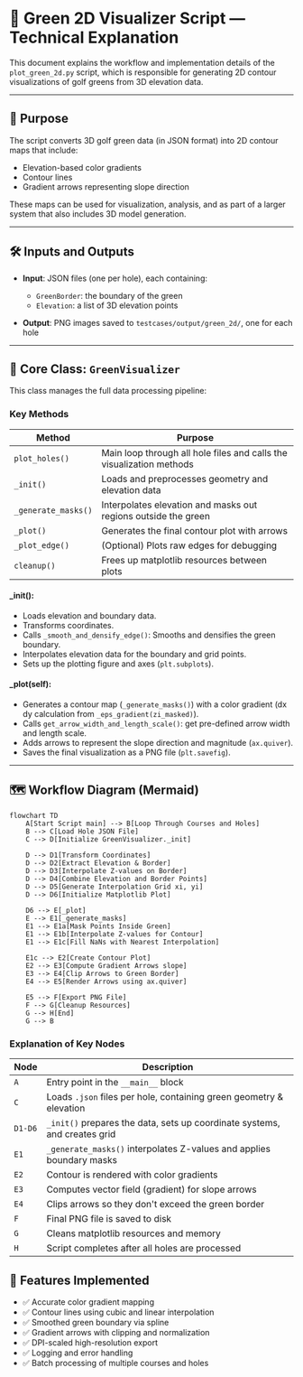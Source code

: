 # 📘 Green 2D Visualizer Script — Technical Explanation

This document explains the workflow and implementation details of the `plot_green_2d.py` script, which is responsible for generating 2D contour visualizations of golf greens from 3D elevation data.

---

## 🧭 Purpose

The script converts 3D golf green data (in JSON format) into 2D contour maps that include:

- Elevation-based color gradients
- Contour lines
- Gradient arrows representing slope direction

These maps can be used for visualization, analysis, and as part of a larger system that also includes 3D model generation.

---

## 🛠 Inputs and Outputs

- **Input**: JSON files (one per hole), each containing:
  - `GreenBorder`: the boundary of the green
  - `Elevation`: a list of 3D elevation points

- **Output**: PNG images saved to `testcases/output/green_2d/`, one for each hole

---

## 🧩 Core Class: `GreenVisualizer`

This class manages the full data processing pipeline:

### Key Methods

| Method | Purpose |
|--------|---------|
| `plot_holes()` | Main loop through all hole files and calls the visualization methods |
| `_init()` | Loads and preprocesses geometry and elevation data |
| `_generate_masks()` | Interpolates elevation and masks out regions outside the green |
| `_plot()` | Generates the final contour plot with arrows |
| `_plot_edge()` | (Optional) Plots raw edges for debugging |
| `cleanup()` | Frees up matplotlib resources between plots |


#### _init():
- Loads elevation and boundary data.
- Transforms coordinates.
- Calls `_smooth_and_densify_edge()`: Smooths and densifies the green boundary.
- Interpolates elevation data for the boundary and grid points.
- Sets up the plotting figure and axes (`plt.subplots`).

#### _plot(self):
- Generates a contour map (`_generate_masks()`) with a color gradient (dx dy calculation from `_eps_gradient(zi_masked)`).
- Calls `get_arrow_width_and_length_scale()`: get pre-defined arrow width and length scale.
- Adds arrows to represent the slope direction and magnitude (`ax.quiver`).
- Saves the final visualization as a PNG file (`plt.savefig`).


---

## 🗺️ Workflow Diagram (Mermaid)

```mermaid
flowchart TD
    A[Start Script main] --> B[Loop Through Courses and Holes]
    B --> C[Load Hole JSON File]
    C --> D[Initialize GreenVisualizer._init]
    
    D --> D1[Transform Coordinates]
    D --> D2[Extract Elevation & Border]
    D --> D3[Interpolate Z-values on Border]
    D --> D4[Combine Elevation and Border Points]
    D --> D5[Generate Interpolation Grid xi, yi]
    D --> D6[Initialize Matplotlib Plot]

    D6 --> E[_plot]
    E --> E1[_generate_masks]
    E1 --> E1a[Mask Points Inside Green]
    E1 --> E1b[Interpolate Z-values for Contour]
    E1 --> E1c[Fill NaNs with Nearest Interpolation]

    E1c --> E2[Create Contour Plot]
    E2 --> E3[Compute Gradient Arrows slope]
    E3 --> E4[Clip Arrows to Green Border]
    E4 --> E5[Render Arrows using ax.quiver]

    E5 --> F[Export PNG File]
    F --> G[Cleanup Resources]
    G --> H[End]
    G --> B
```

### Explanation of Key Nodes

| Node    | Description                                                               |
|---------| ------------------------------------------------------------------------- |
| `A`     | Entry point in the `__main__` block                                       |
| `C`     | Loads `.json` files per hole, containing green geometry & elevation       |
| `D1-D6` | `_init()` prepares the data, sets up coordinate systems, and creates grid |
| `E1`    | `_generate_masks()` interpolates Z-values and applies boundary masks      |
| `E2`    | Contour is rendered with color gradients                                  |
| `E3`    | Computes vector field (gradient) for slope arrows                         |
| `E4`    | Clips arrows so they don't exceed the green border                        |
| `F`     | Final PNG file is saved to disk                                           |
| `G`     | Cleans matplotlib resources and memory                                    |
| `H`     | Script completes after all holes are processed                            |

## 📌 Features Implemented
- ✅ Accurate color gradient mapping
- ✅ Contour lines using cubic and linear interpolation
- ✅ Smoothed green boundary via spline
- ✅ Gradient arrows with clipping and normalization
- ✅ DPI-scaled high-resolution export
- ✅ Logging and error handling
- ✅ Batch processing of multiple courses and holes